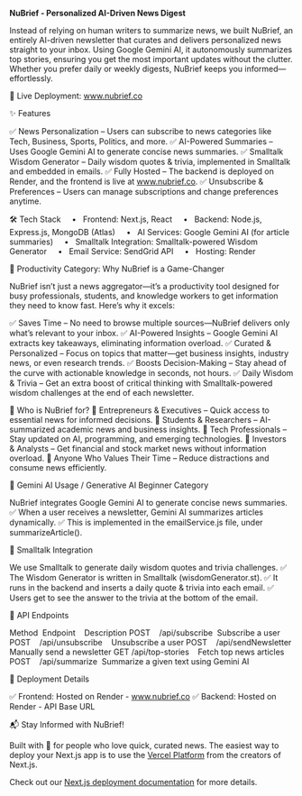 **NuBrief - Personalized AI-Driven News Digest**

Instead of relying on human writers to summarize news, we built NuBrief, an entirely AI-driven newsletter that curates and delivers personalized news straight to your inbox. Using Google Gemini AI, it autonomously summarizes top stories, ensuring you get the most important updates without the clutter. Whether you prefer daily or weekly digests, NuBrief keeps you informed—effortlessly.

🚀 Live Deployment: www.nubrief.co

✨ Features

✅ News Personalization – Users can subscribe to news categories like Tech, Business, Sports, Politics, and more.
✅ AI-Powered Summaries – Uses Google Gemini AI to generate concise news summaries.
✅ Smalltalk Wisdom Generator – Daily wisdom quotes & trivia, implemented in Smalltalk and embedded in emails.
✅ Fully Hosted – The backend is deployed on Render, and the frontend is live at www.nubrief.co.
✅ Unsubscribe & Preferences – Users can manage subscriptions and change preferences anytime.

🛠 Tech Stack
    •   Frontend: Next.js, React
    •   Backend: Node.js, Express.js, MongoDB (Atlas)
    •   AI Services: Google Gemini AI (for article summaries)
    •   Smalltalk Integration: Smalltalk-powered Wisdom Generator
    •   Email Service: SendGrid API
    •   Hosting: Render

🚀 Productivity Category: Why NuBrief is a Game-Changer

NuBrief isn’t just a news aggregator—it’s a productivity tool designed for busy professionals, students, and knowledge workers to get information they need to know fast. Here’s why it excels:

✅ Saves Time – No need to browse multiple sources—NuBrief delivers only what’s relevant to your inbox.
✅ AI-Powered Insights – Google Gemini AI extracts key takeaways, eliminating information overload.
✅ Curated & Personalized – Focus on topics that matter—get business insights, industry news, or even research trends.
✅ Boosts Decision-Making – Stay ahead of the curve with actionable knowledge in seconds, not hours.
✅ Daily Wisdom & Trivia – Get an extra boost of critical thinking with Smalltalk-powered wisdom challenges at the end of each newsletter.

🔹 Who is NuBrief for?
📌 Entrepreneurs & Executives – Quick access to essential news for informed decisions.
📌 Students & Researchers – AI-summarized academic news and business insights.
📌 Tech Professionals – Stay updated on AI, programming, and emerging technologies.
📌 Investors & Analysts – Get financial and stock market news without information overload.
📌 Anyone Who Values Their Time – Reduce distractions and consume news efficiently.

🔹 Gemini AI Usage / Generative AI Beginner Category

NuBrief integrates Google Gemini AI to generate concise news summaries.
✅ When a user receives a newsletter, Gemini AI summarizes articles dynamically.
✅ This is implemented in the emailService.js file, under summarizeArticle().

🧠 Smalltalk Integration

We use Smalltalk to generate daily wisdom quotes and trivia challenges.
✅ The Wisdom Generator is written in Smalltalk (wisdomGenerator.st).
✅ It runs in the backend and inserts a daily quote & trivia into each email.
✅ Users get to see the answer to the trivia at the bottom of the email.

📩 API Endpoints

Method  Endpoint    Description
POST    /api/subscribe  Subscribe a user
POST    /api/unsubscribe    Unsubscribe a user
POST    /api/sendNewsletter Manually send a newsletter
GET /api/top-stories    Fetch top news articles
POST    /api/summarize  Summarize a given text using Gemini AI


📡 Deployment Details

✅ Frontend: Hosted on Render - www.nubrief.co
✅ Backend: Hosted on Render - API Base URL

📬 Stay Informed with NuBrief!

Built with 💙 for people who love quick, curated news.
The easiest way to deploy your Next.js app is to use the [Vercel Platform](https://vercel.com/new?utm_medium=default-template&filter=next.js&utm_source=create-next-app&utm_campaign=create-next-app-readme) from the creators of Next.js.

Check out our [Next.js deployment documentation](https://nextjs.org/docs/app/building-your-application/deploying) for more details.
